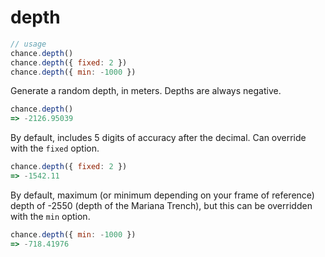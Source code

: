 # depth

```js
// usage
chance.depth()
chance.depth({ fixed: 2 })
chance.depth({ min: -1000 })
```

Generate a random depth, in meters. Depths are always negative.

```js
chance.depth()
=> -2126.95039
```

By default, includes 5 digits of accuracy after the decimal. Can override with the `fixed` option.

```js
chance.depth({ fixed: 2 })
=> -1542.11
```

By default, maximum (or minimum depending on your frame of reference) depth of -2550 (depth of the Mariana Trench), but this can be overridden with the `min` option.

```js
chance.depth({ min: -1000 })
=> -718.41976
```
